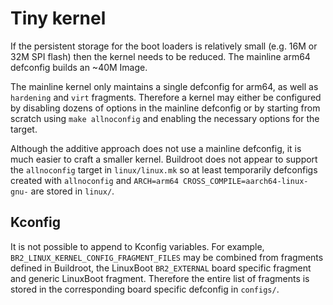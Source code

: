 # Tiny kernel

If the persistent storage for the boot loaders is relatively small (e.g. 16M or
32M SPI flash) then the kernel needs to be reduced. The mainline arm64
defconfig builds an ~40M Image.

The mainline kernel only maintains a single defconfig for arm64, as well as
`hardening` and `virt` fragments. Therefore a kernel may either be configured
by disabling dozens of options in the mainline defconfig or by starting from
scratch using `make allnoconfig` and enabling the necessary options for the
target.

Although the additive approach does not use a mainline defconfig, it is much
easier to craft a smaller kernel. Buildroot does not appear to support the
`allnoconfig` target in `linux/linux.mk` so at least temporarily defconfigs
created with `allnoconfig` and `ARCH=arm64 CROSS_COMPILE=aarch64-linux-gnu-`
are stored in `linux/`.

## Kconfig

It is not possible to append to Kconfig variables. For example,
`BR2_LINUX_KERNEL_CONFIG_FRAGMENT_FILES` may be combined from fragments defined
in Buildroot, the LinuxBoot `BR2_EXTERNAL` board specific fragment and generic
LinuxBoot fragment. Therefore the entire list of fragments is stored in the
corresponding board specific defconfig in `configs/`.
